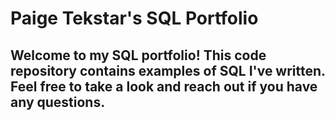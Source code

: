 # Paige Tekstar's SQL Portfolio

## Welcome to my SQL portfolio! This code repository contains examples of SQL I've written. Feel free to take a look and reach out if you have any questions.
